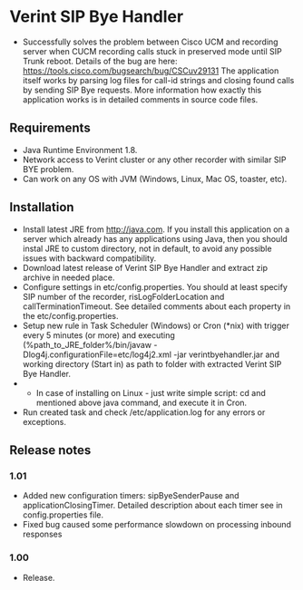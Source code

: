 # Verint SIP Bye Handler #
* Successfully solves the problem between Cisco UCM and recording server when CUCM recording calls stuck in preserved mode until SIP Trunk reboot. Details of the bug are here: https://tools.cisco.com/bugsearch/bug/CSCuv29131
The application itself works by parsing log files for call-id strings and closing found calls by sending SIP Bye requests. More information how exactly this application works is in detailed comments in source code files. 

## Requirements ##
* Java Runtime Environment 1.8.
* Network access to Verint cluster or any other recorder with similar SIP BYE problem.
* Can work on any OS with JVM (Windows, Linux, Mac OS, toaster, etc).

## Installation ##
* Install latest JRE from http://java.com. If you install this application on a server which already has any applications using Java, then you should instal JRE to custom directory, not in default, to avoid any possible issues with backward compatibility.
* Download latest release of Verint SIP Bye Handler and extract zip archive in needed place.
* Configure settings in etc/config.properties. You should at least specify SIP number of the recorder, risLogFolderLocation and callTerminationTimeout. See detailed comments about each property in the etc/config.properties.
* Setup new rule in Task Scheduler (Windows) or Cron (*nix) with trigger every 5 minutes (or more) and executing (%path_to_JRE_folder%/bin/javaw -Dlog4j.configurationFile=etc/log4j2.xml -jar verintbyehandler.jar and working directory (Start in) as path to folder with extracted Verint SIP Bye Handler.
* * In case of installing on Linux - just write simple script: cd <Verint SIP Bye Handler path>	and mentioned above java command, and execute it in Cron.
* Run created task and check /etc/application.log for any errors or exceptions.

## Release notes ##
### 1.01 ###
* Added new configuration timers: sipByeSenderPause and applicationClosingTimer. Detailed description about each timer see in config.properties file. 
* Fixed bug caused some performance slowdown on processing inbound responses
### 1.00 ###
* Release.